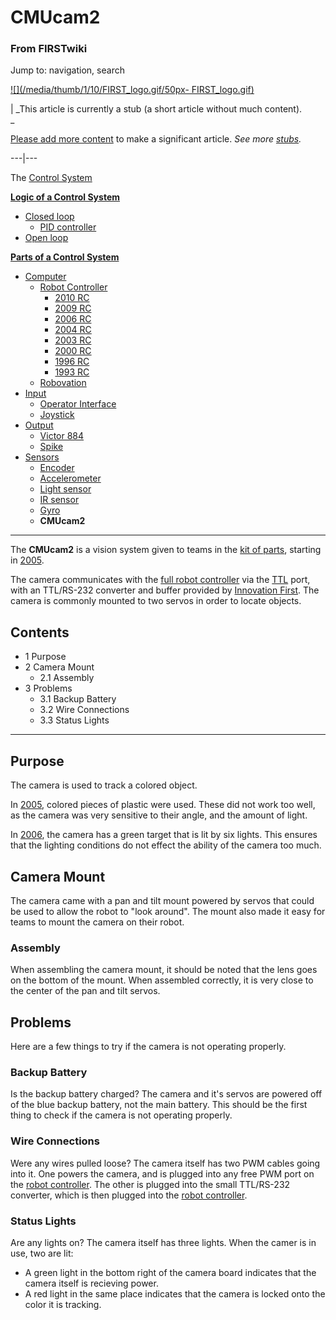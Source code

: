 # CMUcam2

### From FIRSTwiki

Jump to: navigation, search

[![](/media/thumb/1/10/FIRST_logo.gif/50px-
FIRST_logo.gif)](Image:FIRST_logo.gif "" )

|  _This article is currently a stub (a short article without much content).  
_

[Please add more
content](http://www.firstwiki.net/index.php?title=CMUcam2&action=edit
"http://www.firstwiki.net/index.php?title=CMUcam2&action=edit" ) to make a
significant article. _See more [stubs](Special:Shortpages
"Special:Shortpages" )._  
  
---|---  
  
  

The [Control System](Control_system "Control system" )

**[Logic of a Control System](Logic_of_a_control_system "Logic of a control system" )**

  * [Closed loop](Closed_loop "Closed loop" )
    * [PID controller](PID_controller "PID controller" )
  * [Open loop](Open_loop "Open loop" )

**[Parts of a Control System](Parts_of_a_control_system "Parts of a control system" )**

  * [Computer](Computer "Computer" )
    * [Robot Controller](Robot_Controller "Robot Controller" )
      * [2010 RC](Robot_Controller_%282010%29 "Robot Controller \(2010\)" )
      * [2009 RC](Robot_Controller_%282009%29 "Robot Controller \(2009\)" )
      * [2006 RC](Robot_Controller_%282006%29 "Robot Controller \(2006\)" )
      * [2004 RC](Robot_Controller_%282004%29 "Robot Controller \(2004\)" )
      * [2003 RC](Robot_Controller_%282003%29 "Robot Controller \(2003\)" )
      * [2000 RC](Robot_Controller_%282000%29 "Robot Controller \(2000\)" )
      * [1996 RC](/index.php?title=Robot_Controller_%281996%29&action=edit "Robot Controller \(1996\)" )
      * [1993 RC](/index.php?title=Robot_Controller_%281993%29&action=edit "Robot Controller \(1993\)" )
    * [Robovation](Robovation "Robovation" )
  * [Input](Input "Input" )
    * [Operator Interface](Operator_Interface "Operator Interface" )
    * [Joystick](Joystick "Joystick" )
  * [Output](Output "Output" )
    * [Victor 884](Victor_884 "Victor 884" )
    * [Spike](Spike "Spike" )
  * [Sensors](Sensor "Sensor" )
    * [Encoder](Encoder "Encoder" )
    * [Accelerometer](Accelerometer "Accelerometer" )
    * [Light sensor](/index.php?title=Light_sensor&action=edit "Light sensor" )
    * [IR sensor](IR_sensor "IR sensor" )
    * [Gyro](Gyro "Gyro" )
    * **CMUcam2**  
---  
  
The **CMUcam2** is a vision system given to teams in the [kit of
parts](Kit_of_parts "Kit of parts" ), starting in
[2005](Triple_Play "Triple Play" ).

The camera communicates with the [full robot
controller](Full_robot_controller "Full robot controller" ) via the
[TTL](/index.php?title=TTL&action=edit "TTL" ) port, with an TTL/RS-232
converter and buffer provided by [Innovation
First](Innovation_First%2C_Inc. "Innovation First, Inc." ). The
camera is commonly mounted to two servos in order to locate objects.

## Contents

  * 1 Purpose
  * 2 Camera Mount
    * 2.1 Assembly
  * 3 Problems
    * 3.1 Backup Battery
    * 3.2 Wire Connections
    * 3.3 Status Lights  
---  
  

## Purpose

The camera is used to track a colored object.

In [2005](Triple_Play "Triple Play" ), colored pieces of plastic
were used. These did not work too well, as the camera was very sensitive to
their angle, and the amount of light.

In [2006](Aim_High "Aim High" ), the camera has a green target that
is lit by six lights. This ensures that the lighting conditions do not effect
the ability of the camera too much.


## Camera Mount

The camera came with a pan and tilt mount powered by servos that could be used
to allow the robot to "look around". The mount also made it easy for teams to
mount the camera on their robot.


### Assembly

When assembling the camera mount, it should be noted that the lens goes on the
bottom of the mount. When assembled correctly, it is very close to the center
of the pan and tilt servos.


## Problems

Here are a few things to try if the camera is not operating properly.


### Backup Battery

Is the backup battery charged? The camera and it's servos are powered off of
the blue backup battery, not the main battery. This should be the first thing
to check if the camera is not operating properly.


### Wire Connections

Were any wires pulled loose? The camera itself has two PWM cables going into
it. One powers the camera, and is plugged into any free PWM port on the [robot
controller](Robot_controller "Robot controller" ). The other is
plugged into the small TTL/RS-232 converter, which is then plugged into the
[robot controller](Robot_controller "Robot controller" ).


### Status Lights

Are any lights on? The camera itself has three lights. When the camer is in
use, two are lit:

  * A green light in the bottom right of the camera board indicates that the camera itself is recieving power. 
  * A red light in the same place indicates that the camera is locked onto the color it is tracking. 

